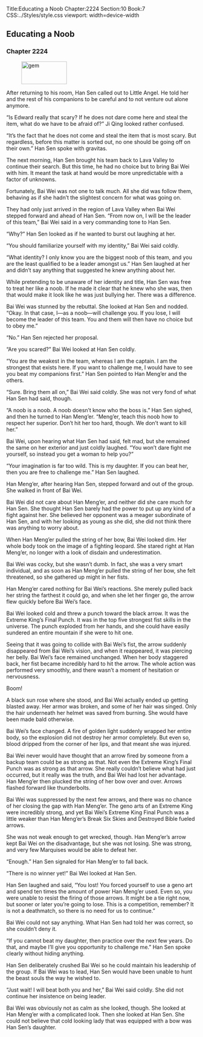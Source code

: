 Title:Educating a Noob 
Chapter:2224 
Section:10 
Book:7 
CSS:../Styles/style.css 
viewport: width=device-width
  
## Educating a Noob
### Chapter 2224 
<figure>
	<img src="../Images/gem.gif" alt="gem" id="gem" width="120" height="60" />
</figure>
  

  
  After returning to his room, Han Sen called out to Little Angel. He told her and the rest of his companions to be careful and to not venture out alone anymore.

“Is Edward really that scary? If he does not dare come here and steal the item, what do we have to be afraid of?” Ji Qing looked rather confused.

“It’s the fact that he does not come and steal the item that is most scary. But regardless, before this matter is sorted out, no one should be going off on their own.” Han Sen spoke with gravitas.

The next morning, Han Sen brought his team back to Lava Valley to continue their search. But this time, he had no choice but to bring Bai Wei with him. It meant the task at hand would be more unpredictable with a factor of unknowns.

Fortunately, Bai Wei was not one to talk much. All she did was follow them, behaving as if she hadn’t the slightest concern for what was going on.

They had only just arrived in the region of Lava Valley when Bai Wei stepped forward and ahead of Han Sen. “From now on, I will be the leader of this team,” Bai Wei said in a very commanding tone to Han Sen.

“Why?” Han Sen looked as if he wanted to burst out laughing at her.

“You should familiarize yourself with my identity,” Bai Wei said coldly.

“What identity? I only know you are the biggest noob of this team, and you are the least qualified to be a leader amongst us.” Han Sen laughed at her and didn’t say anything that suggested he knew anything about her.

While pretending to be unaware of her identity and title, Han Sen was free to treat her like a noob. If he made it clear that he knew who she was, then that would make it look like he was just bullying her. There was a difference.

Bai Wei was stunned by the rebuttal. She looked at Han Sen and nodded. “Okay. In that case, I—as a noob—will challenge you. If you lose, I will become the leader of this team. You and them will then have no choice but to obey me.”

“No.” Han Sen rejected her proposal.

“Are you scared?” Bai Wei looked at Han Sen coldly.

“You are the weakest in the team, whereas I am the captain. I am the strongest that exists here. If you want to challenge me, I would have to see you beat my companions first.” Han Sen pointed to Han Meng’er and the others.

“Sure. Bring them all on,” Bai Wei said coldly. She was not very fond of what Han Sen had said, though.

“A noob is a noob. A noob doesn’t know who the boss is.” Han Sen sighed, and then he turned to Han Meng’er. “Meng’er, teach this noob how to respect her superior. Don’t hit her too hard, though. We don’t want to kill her.”

Bai Wei, upon hearing what Han Sen had said, felt mad, but she remained the same on her exterior and just coldly laughed. “You won’t dare fight me yourself, so instead you get a woman to help you?”

“Your imagination is far too wild. This is my daughter. If you can beat her, then you are free to challenge me.” Han Sen laughed.

Han Meng’er, after hearing Han Sen, stepped forward and out of the group. She walked in front of Bai Wei.

Bai Wei did not care about Han Meng’er, and neither did she care much for Han Sen. She thought Han Sen barely had the power to put up any kind of a fight against her. She believed her opponent was a meager subordinate of Han Sen, and with her looking as young as she did, she did not think there was anything to worry about.

When Han Meng’er pulled the string of her bow, Bai Wei looked dim. Her whole body took on the image of a fighting leopard. She stared right at Han Meng’er, no longer with a look of disdain and underestimation.

Bai Wei was cocky, but she wasn’t dumb. In fact, she was a very smart individual, and as soon as Han Meng’er pulled the string of her bow, she felt threatened, so she gathered up might in her fists.

Han Meng’er cared nothing for Bai Wei’s reactions. She merely pulled back her string the farthest it could go, and when she let her finger go, the arrow flew quickly before Bai Wei’s face.

Bai Wei looked cold and threw a punch toward the black arrow. It was the Extreme King’s Final Punch. It was in the top five strongest fist skills in the universe. The punch exploded from her hands, and she could have easily sundered an entire mountain if she were to hit one.

Seeing that it was going to collide with Bai Wei’s fist, the arrow suddenly disappeared from Bai Wei’s vision, and when it reappeared, it was piercing her belly. Bai Wei’s face remained unchanged. When her body staggered back, her fist became incredibly hard to hit the arrow. The whole action was performed very smoothly, and there wasn’t a moment of hesitation or nervousness.

Boom!

A black sun rose where she stood, and Bai Wei actually ended up getting blasted away. Her armor was broken, and some of her hair was singed. Only the hair underneath her helmet was saved from burning. She would have been made bald otherwise.

Bai Wei’s face changed. A fire of golden light suddenly wrapped her entire body, so the explosion did not destroy her armor completely. But even so, blood dripped from the corner of her lips, and that meant she was injured.

Bai Wei never would have thought that an arrow fired by someone from a backup team could be as strong as that. Not even the Extreme King’s Final Punch was as strong as that arrow. She really couldn’t believe what had just occurred, but it really was the truth, and Bai Wei had lost her advantage. Han Meng’er then plucked the string of her bow over and over. Arrows flashed forward like thunderbolts.

Bai Wei was suppressed by the next few arrows, and there was no chance of her closing the gap with Han Meng’er. The geno arts of an Extreme King were incredibly strong, and yet Bai Wei’s Extreme King Final Punch was a little weaker than Han Meng’er’s Break Six Skies and Destroyed Bible fueled arrows.

She was not weak enough to get wrecked, though. Han Meng’er’s arrow kept Bai Wei on the disadvantage, but she was not losing. She was strong, and very few Marquises would be able to defeat her.

“Enough.” Han Sen signaled for Han Meng’er to fall back.

“There is no winner yet!” Bai Wei looked at Han Sen.

Han Sen laughed and said, “You lost! You forced yourself to use a geno art and spend ten times the amount of power Han Meng’er used. Even so, you were unable to resist the firing of those arrows. It might be a tie right now, but sooner or later you’re going to lose. This is a competition, remember? It is not a deathmatch, so there is no need for us to continue.”

Bai Wei could not say anything. What Han Sen had told her was correct, so she couldn’t deny it.

“If you cannot beat my daughter, then practice over the next few years. Do that, and maybe I’ll give you opportunity to challenge me.” Han Sen spoke clearly without hiding anything.

Han Sen deliberately crushed Bai Wei so he could maintain his leadership of the group. If Bai Wei was to lead, Han Sen would have been unable to hunt the beast souls the way he wished to.

“Just wait! I will beat both you and her,” Bai Wei said coldly. She did not continue her insistence on being leader.

Bai Wei was obviously not as calm as she looked, though. She looked at Han Meng’er with a complicated look. Then she looked at Han Sen. She could not believe that cold looking lady that was equipped with a bow was Han Sen’s daughter.
